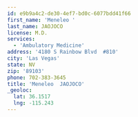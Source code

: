 ```yaml
---
id: e9b9a4c2-de30-4ef7-bd0c-6077bdd41f66
first_name: 'Meneleo '
last_name: JAOJOCO
license: M.D.
services:
  - 'Ambulatory Medicine'
address: '4180 S Rainbow Blvd  #810'
city: 'Las Vegas'
state: NV
zip: '89103'
phone: 702-383-3645
title: 'Meneleo  JAOJOCO'
_geoloc:
  lat: 36.1517
  lng: -115.243
---
```

